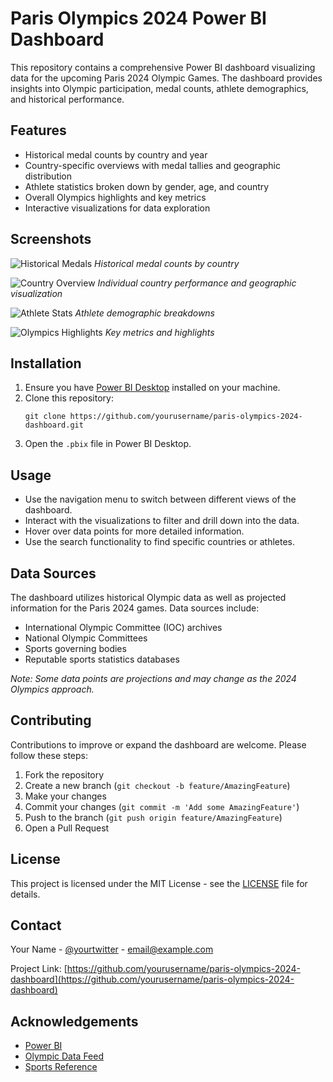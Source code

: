 # Paris Olympics 2024 Power BI Dashboard
This repository contains a comprehensive Power BI dashboard visualizing data for the upcoming Paris 2024 Olympic Games. The dashboard provides insights into Olympic participation, medal counts, athlete demographics, and historical performance.

## Features

- Historical medal counts by country and year
- Country-specific overviews with medal tallies and geographic distribution
- Athlete statistics broken down by gender, age, and country
- Overall Olympics highlights and key metrics
- Interactive visualizations for data exploration

## Screenshots

![Historical Medals](images/historical_medals.png)
*Historical medal counts by country*

![Country Overview](images/country_overview.png)
*Individual country performance and geographic visualization*

![Athlete Stats](images/athlete_stats.png)
*Athlete demographic breakdowns*

![Olympics Highlights](images/highlights.png)
*Key metrics and highlights*

## Installation

1. Ensure you have [Power BI Desktop](https://powerbi.microsoft.com/desktop/) installed on your machine.
2. Clone this repository:
   ```
   git clone https://github.com/yourusername/paris-olympics-2024-dashboard.git
   ```
3. Open the `.pbix` file in Power BI Desktop.

## Usage

- Use the navigation menu to switch between different views of the dashboard.
- Interact with the visualizations to filter and drill down into the data.
- Hover over data points for more detailed information.
- Use the search functionality to find specific countries or athletes.

## Data Sources

The dashboard utilizes historical Olympic data as well as projected information for the Paris 2024 games. Data sources include:

- International Olympic Committee (IOC) archives
- National Olympic Committees 
- Sports governing bodies
- Reputable sports statistics databases

*Note: Some data points are projections and may change as the 2024 Olympics approach.*

## Contributing

Contributions to improve or expand the dashboard are welcome. Please follow these steps:

1. Fork the repository
2. Create a new branch (`git checkout -b feature/AmazingFeature`)
3. Make your changes
4. Commit your changes (`git commit -m 'Add some AmazingFeature'`)
5. Push to the branch (`git push origin feature/AmazingFeature`)
6. Open a Pull Request

## License

This project is licensed under the MIT License - see the [LICENSE](LICENSE) file for details.

## Contact

Your Name - [@yourtwitter](https://twitter.com/yourtwitter) - email@example.com

Project Link: [https://github.com/yourusername/paris-olympics-2024-dashboard](https://github.com/yourusername/paris-olympics-2024-dashboard)

## Acknowledgements

- [Power BI](https://powerbi.microsoft.com/)
- [Olympic Data Feed](https://www.olympicdatafeed.com/)
- [Sports Reference](https://www.sports-reference.com/olympics/)
